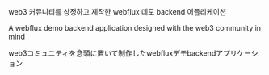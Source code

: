 web3 커뮤니티를 상정하고 제작한 webflux 데모 backend 어플리케이션

A webflux demo backend application designed with the web3 community in mind

web3コミュニティを念頭に置いて制作したwebfluxデモbackendアプリケーション
